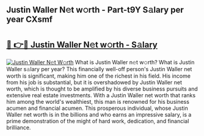 ## Justin Waller N𝚎t w𝚘rth - Part-t9Y S𝚊lary per year CXsmf

# <h2><a href="http://gc50kfb.nevu.top/?p=Justin+Waller">🔗 👉🔴 Justin Waller N𝚎t w𝚘rth - S𝚊lary</a></h2>

[![Justin Waller N𝚎t W𝚘rth](https://i.imgur.com/Oavwk0R.jpeg)](http://gc50kfb.nevu.top/?p=Justin+Waller)
What is Justin Waller n𝚎t w𝚘rth? What is Justin Waller s𝚊lary per year?
This financially well-off person's Justin Waller net worth is significant, making him one of the richest in his field. His income from his job is substantial, but it is overshadowed by Justin Waller net worth, which is thought to be amplified by his diverse business pursuits and extensive real estate investments. With a Justin Waller net worth that ranks him among the world's wealthiest, this man is renowned for his business acumen and financial acumen. This prosperous individual, whose Justin Waller net worth is in the billions and who earns an impressive salary, is a prime demonstration of the might of hard work, dedication, and financial brilliance.
